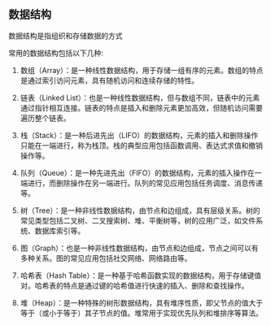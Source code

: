 ## 数据结构
数据结构是指组织和存储数据的方式

常用的数据结构包括以下几种:
1. 数组（Array）：是一种线性数据结构，用于存储一组有序的元素。数组的特点是通过索引访问元素，具有随机访问和连续存储的特性。

2. 链表（Linked List）：也是一种线性数据结构，但与数组不同，链表中的元素通过指针相互连接。链表的特点是插入和删除元素更加高效，但随机访问需要遍历整个链表。

3. 栈（Stack）：是一种后进先出（LIFO）的数据结构，元素的插入和删除操作只能在一端进行，称为栈顶。栈的典型应用包括函数调用、表达式求值和撤销操作等。

4. 队列（Queue）：是一种先进先出（FIFO）的数据结构，元素的插入操作在一端进行，而删除操作在另一端进行。队列的常见应用包括任务调度、消息传递等。

5. 树（Tree）：是一种非线性数据结构，由节点和边组成，具有层级关系。树的常见类型包括二叉树、二叉搜索树、堆、平衡树等，树的应用广泛，如文件系统、数据库索引等。

6. 图（Graph）：也是一种非线性数据结构，由节点和边组成，节点之间可以有多种关系。图的常见应用包括社交网络、网络路由等。

7. 哈希表（Hash Table）：是一种基于哈希函数实现的数据结构，用于存储键值对。哈希表的特点是通过键的哈希值进行快速的插入、删除和查找操作。

8. 堆（Heap）：是一种特殊的树形数据结构，具有堆序性质，即父节点的值大于等于（或小于等于）其子节点的值。堆常用于实现优先队列和堆排序等算法。